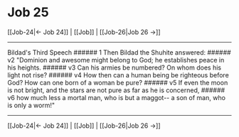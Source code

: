 # Job 25

[[Job-24|← Job 24]] | [[Job]] | [[Job-26|Job 26 →]]
***

Bildad's Third Speech ###### 1 Then Bildad the Shuhite answered: ###### v2 "Dominion and awesome might belong to God; he establishes peace in his heights. ###### v3 Can his armies be numbered? On whom does his light not rise? ###### v4 How then can a human being be righteous before God? How can one born of a woman be pure? ###### v5 If even the moon is not bright, and the stars are not pure as far as he is concerned, ###### v6 how much less a mortal man, who is but a maggot-- a son of man, who is only a worm!"

***
[[Job-24|← Job 24]] | [[Job]] | [[Job-26|Job 26 →]]
